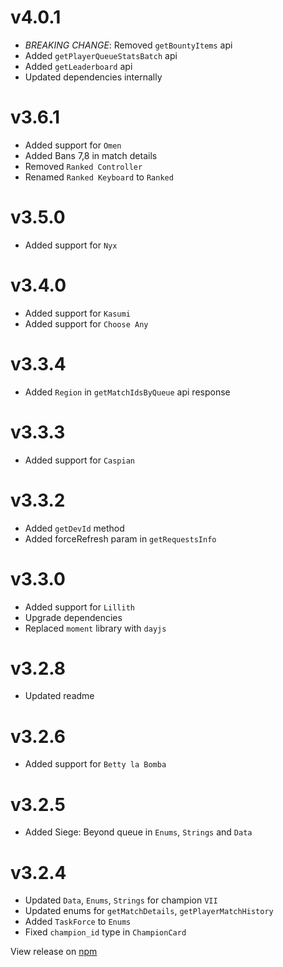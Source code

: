 # v4.0.1
- *BREAKING CHANGE*: Removed `getBountyItems` api
- Added `getPlayerQueueStatsBatch` api
- Added `getLeaderboard` api
- Updated dependencies internally

# v3.6.1
- Added support for `Omen`
- Added Bans 7,8 in match details
- Removed `Ranked Controller`
- Renamed `Ranked Keyboard` to `Ranked`

# v3.5.0
- Added support for `Nyx`
  
# v3.4.0
- Added support for `Kasumi`
- Added support for `Choose Any`

# v3.3.4
- Added `Region` in `getMatchIdsByQueue` api response
  
# v3.3.3
- Added support for `Caspian`
  
# v3.3.2
- Added `getDevId` method
- Added forceRefresh param in `getRequestsInfo`

# v3.3.0
- Added support for `Lillith`
- Upgrade dependencies
- Replaced `moment` library with `dayjs`

# v3.2.8
- Updated readme

# v3.2.6
- Added support for `Betty la Bomba`

# v3.2.5
- Added Siege: Beyond queue in `Enums`, `Strings` and `Data`

# v3.2.4
- Updated `Data`, `Enums`, `Strings` for champion `VII`
- Updated enums for `getMatchDetails`, `getPlayerMatchHistory`
- Added `TaskForce` to `Enums`
- Fixed `champion_id` type in `ChampionCard` 

View release on [npm](https://www.npmjs.com/package/pe-paladins.js/v/4.0.1)